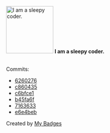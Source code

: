 <img src="https://my-badges.github.io/my-badges/sleepy-coder.png" alt="I am a sleepy coder." title="I am a sleepy coder." width="128">
<strong>I am a sleepy coder.</strong>
<br><br>

Commits:

- <a href="https://github.com/paideia1200bce/Paideia-Knowledge/commit/626027615338959df001ebba740dc01ac96178e8">6260276</a>
- <a href="https://github.com/paideia1200bce/Paideia-Knowledge/commit/c860435ee8c6baed6f30a127a560cd5487e15bd6">c860435</a>
- <a href="https://github.com/paideia1200bce/Paideia-Knowledge/commit/c6bfce1aeb27d4d74d47be11f3a63e912810abac">c6bfce1</a>
- <a href="https://github.com/paideia1200bce/Paideia-Knowledge/commit/b45fa6ffbc75cdc60ac4d53c5ddbbf8aef4ab40c">b45fa6f</a>
- <a href="https://github.com/paideia1200bce/Paideia-Knowledge/commit/716363350fa24e5f5f3c4af4848fca741b7610ad">7163633</a>
- <a href="https://github.com/paideia1200bce/Paideia-Knowledge/commit/e6e4bebf61dd15825a57948a47b74528bf9a9946">e6e4beb</a>


Created by <a href="https://github.com/my-badges/my-badges">My Badges</a>
